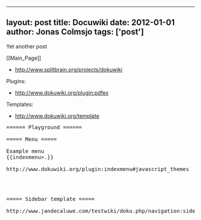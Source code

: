
---
layout: post
title: Docuwiki
date: 2012-01-01
author: Jonas Colmsjo
tags: ['post']
---

Yet another post





[[Main_Page]]


* http://www.splitbrain.org/projects/dokuwiki


Plugins:
* http://www.dokuwiki.org/plugin:pdfex

Templates:
* http://www.dokuwiki.org/template

<pre>
====== Playground ======

===== Menu =====

Example menu
{{indexmenu>.}}

http://www.dokuwiki.org/plugin:indexmenu#javascript_themes




===== Sidebar template =====

http://www.jandecaluwe.com/testwiki/doku.php/navigation:sidebar_install

</pre>
